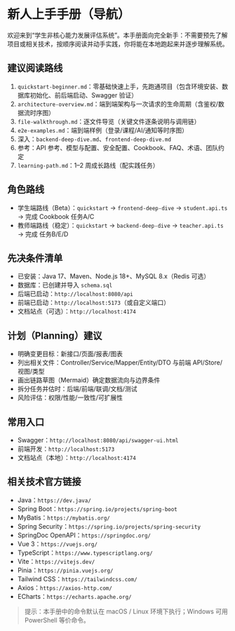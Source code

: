 # 新人上手手册（导航）

欢迎来到“学生非核心能力发展评估系统”。本手册面向完全新手：不需要预先了解项目或相关技术，按顺序阅读并动手实践，你将能在本地跑起来并逐步理解系统。

## 建议阅读路线
1. `quickstart-beginner.md`：零基础快速上手，先跑通项目（包含环境安装、数据库初始化、前后端启动、Swagger 验证）
2. `architecture-overview.md`：端到端架构与一次请求的生命周期（含鉴权/数据流时序图）
3. `file-walkthrough.md`：逐文件导览（关键文件逐条说明与调用链）
4. `e2e-examples.md`：端到端样例（登录/课程/AI/通知等时序图）
5. 深入：`backend-deep-dive.md`、`frontend-deep-dive.md`
6. 参考：API 参考、模型与配置、安全配置、Cookbook、FAQ、术语、团队约定
7. `learning-path.md`：1–2 周成长路线（配实践任务）

## 角色路线
- 学生端路线（Beta）：`quickstart` → `frontend-deep-dive` → `student.api.ts` → 完成 Cookbook 任务A/C
- 教师端路线（稳定）：`quickstart` → `backend-deep-dive` → `teacher.api.ts` → 完成 任务B/E/D

## 先决条件清单
- 已安装：Java 17、Maven、Node.js 18+、MySQL 8.x（Redis 可选）
- 数据库：已创建并导入 `schema.sql`
- 后端已启动：`http://localhost:8080/api`
- 前端已启动：`http://localhost:5173`（或自定义端口）
- 文档站点（可选）：`http://localhost:4174`

## 计划（Planning）建议
- 明确变更目标：新接口/页面/报表/图表
- 列出相关文件：Controller/Service/Mapper/Entity/DTO 与前端 API/Store/视图/类型
- 画出链路草图（Mermaid）确定数据流向与边界条件
- 拆分任务并估时：后端/前端/联调/文档/测试
- 风险评估：权限/性能/一致性/可扩展性

## 常用入口
- Swagger：`http://localhost:8080/api/swagger-ui.html`
- 前端开发：`http://localhost:5173`
- 文档站点（本地）：`http://localhost:4174`

## 相关技术官方链接
- Java：`https://dev.java/`
- Spring Boot：`https://spring.io/projects/spring-boot`
- MyBatis：`https://mybatis.org/`
- Spring Security：`https://spring.io/projects/spring-security`
- SpringDoc OpenAPI：`https://springdoc.org/`
- Vue 3：`https://vuejs.org/`
- TypeScript：`https://www.typescriptlang.org/`
- Vite：`https://vitejs.dev/`
- Pinia：`https://pinia.vuejs.org/`
- Tailwind CSS：`https://tailwindcss.com/`
- Axios：`https://axios-http.com/`
- ECharts：`https://echarts.apache.org/`

> 提示：本手册中的命令默认在 macOS / Linux 环境下执行；Windows 可用 PowerShell 等价命令。


